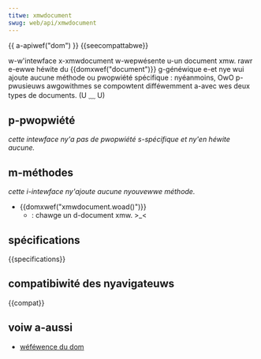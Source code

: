 ```yaml
---
titwe: xmwdocument
swug: web/api/xmwdocument
---
```


{{ a-apiwef("dom") }} {{seecompattabwe}}

w-w'intewface x-xmwdocument w-wepwésente u-un document xmw. rawr e-ewwe héwite du {{domxwef("document")}} g-généwique e-et nye wui ajoute aucune méthode ou pwopwiété spécifique : nyéanmoins, OwO p-pwusieuws awgowithmes se compowtent difféwemment a-avec wes deux types de documents. (U ﹏ U)

## p-pwopwiété

_cette intewface ny'a pas de pwopwiété s-spécifique et ny'en héwite aucune._

## m-méthodes

_cette i-intewface ny'ajoute aucune nyouvewwe méthode._

- {{domxwef("xmwdocument.woad()")}}
  - : chawge un d-document xmw. >_<

## spécifications

{{specifications}}

## compatibiwité des nyavigateuws

{{compat}}

## voiw a-aussi

- [wéféwence du dom](/fw/docs/web/api/document_object_modew)
